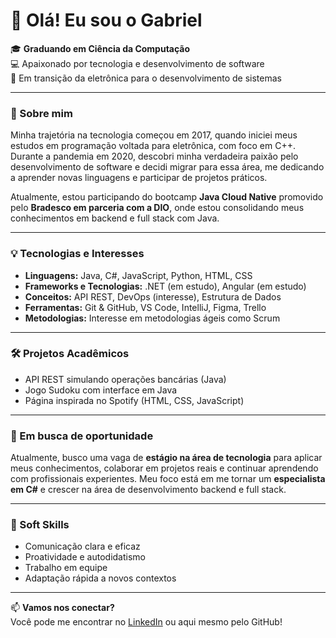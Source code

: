 # 👋 Olá! Eu sou o Gabriel

🎓 **Graduando em Ciência da Computação**  
💻 Apaixonado por tecnologia e desenvolvimento de software  
🚀 Em transição da eletrônica para o desenvolvimento de sistemas

---

### 🌱 Sobre mim

Minha trajetória na tecnologia começou em 2017, quando iniciei meus estudos em programação voltada para eletrônica, com foco em C++. Durante a pandemia em 2020, descobri minha verdadeira paixão pelo desenvolvimento de software e decidi migrar para essa área, me dedicando a aprender novas linguagens e participar de projetos práticos.

Atualmente, estou participando do bootcamp **Java Cloud Native** promovido pelo **Bradesco em parceria com a DIO**, onde estou consolidando meus conhecimentos em backend e full stack com Java.

---

### 💡 Tecnologias e Interesses

- **Linguagens:** Java, C#, JavaScript, Python, HTML, CSS
- **Frameworks e Tecnologias:** .NET (em estudo), Angular (em estudo)
- **Conceitos:** API REST, DevOps (interesse), Estrutura de Dados
- **Ferramentas:** Git & GitHub, VS Code, IntelliJ, Figma, Trello
- **Metodologias:** Interesse em metodologias ágeis como Scrum

---

### 🛠️ Projetos Acadêmicos

- API REST simulando operações bancárias (Java)
- Jogo Sudoku com interface em Java
- Página inspirada no Spotify (HTML, CSS, JavaScript)

---

### 🚀 Em busca de oportunidade

Atualmente, busco uma vaga de **estágio na área de tecnologia** para aplicar meus conhecimentos, colaborar em projetos reais e continuar aprendendo com profissionais experientes. Meu foco está em me tornar um **especialista em C#** e crescer na área de desenvolvimento backend e full stack.

---

### 💬 Soft Skills

- Comunicação clara e eficaz  
- Proatividade e autodidatismo  
- Trabalho em equipe  
- Adaptação rápida a novos contextos

---

📫 **Vamos nos conectar?**  
Você pode me encontrar no [LinkedIn](www.linkedin.com/in/gabriel-oliveira-a5a86b81) ou aqui mesmo pelo GitHub!

